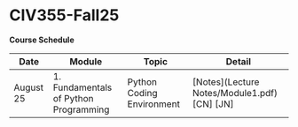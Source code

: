 # CIV355-Fall25


**Course Schedule**

|Date          |Module          |Topic        |Detail      |
| -------------|----------------|-------------|------------|
|August 25       |1. Fundamentals of Python Programming   |Python Coding Environment| [Notes](Lecture Notes/Module1.pdf) [CN] [JN]|

 


